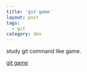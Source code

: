 ```yaml
---
title: 'git game'
layout: post
tags:
  - git
category: dev
---
```

study git command like game.

[git game](http://learngitbranching.js.org/)

